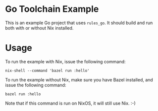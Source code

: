 Go Toolchain Example
====================

This is an example Go project that uses `rules_go`. It should build and run both with or without Nix installed.

# Usage

To run the example with Nix, issue the following command:
```
nix-shell --command 'bazel run :hello'
```

To run the example without Nix, make sure you have Bazel installed, and issue the following command:
```
bazel run :hello
```
Note that if this command is run on NixOS, it will still use Nix. :-)
